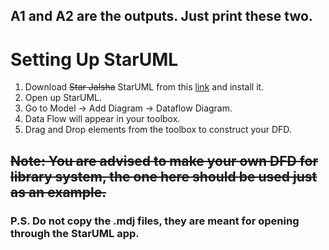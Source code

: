 ## A1 and A2 are the outputs. Just print these two.

# Setting Up StarUML

1. Download <s>Star Jalsha</s> StarUML from this [link](https://staruml.io/) and install it.
2. Open up StarUML.
3. Go to Model -> Add Diagram -> Dataflow Diagram.
4. Data Flow will appear in your toolbox.
5. Drag and Drop elements from the toolbox to construct your DFD.

## <s>Note: You are advised to make your own DFD for library system, the one here should be used just as an example.</s> 

### P.S. Do not copy the .mdj files, they are meant for opening through the StarUML app.
